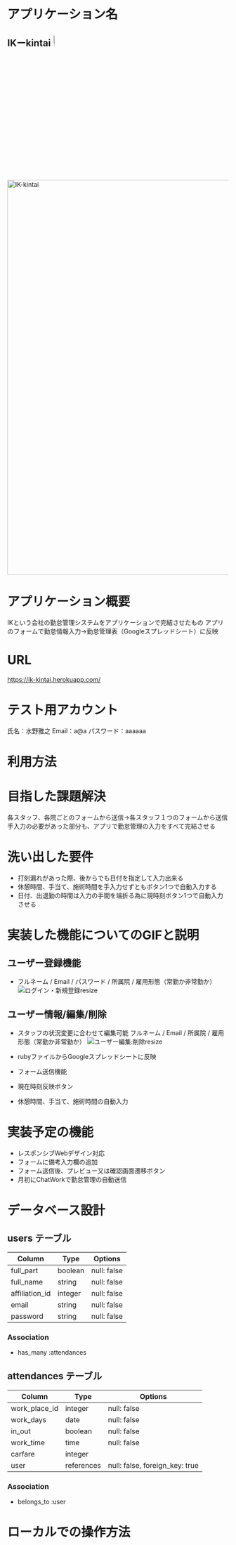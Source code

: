 # アプリケーション名
## IKーkintai  <img src="https://user-images.githubusercontent.com/71745650/98325424-1eac6400-2032-11eb-899c-735967326da2.jpg" width=8%>
<img width="900" alt="IK-kintai" src="https://user-images.githubusercontent.com/71745650/99880133-dbb6d700-2c54-11eb-8c8f-7c9c7bb5f7e8.png">

# アプリケーション概要
IKという会社の勤怠管理システムをアプリケーションで完結させたもの
アプリのフォームで勤怠情報入力→勤怠管理表（Googleスプレッドシート）に反映
# URL
https://ik-kintai.herokuapp.com/
# テスト用アカウント
氏名：水野雅之  Email：a@a  パスワード：aaaaaa

# 利用方法

# 目指した課題解決
各スタッフ、各院ごとのフォームから送信→各スタッフ１つのフォームから送信  
手入力の必要があった部分も、アプリで勤怠管理の入力をすべて完結させる

# 洗い出した要件
- 打刻漏れがあった際、後からでも日付を指定して入力出来る
- 休憩時間、手当て、施術時間を手入力せずともボタン1つで自動入力する
- 日付、出退勤の時間は入力の手間を端折る為に現時刻ボタン1つで自動入力させる

# 実装した機能についてのGIFと説明
## ユーザー登録機能
- フルネーム / Email / パスワード / 所属院 / 雇用形態（常勤か非常勤か）
![ログイン・新規登録resize](https://user-images.githubusercontent.com/71745650/99881247-f8a2d880-2c5b-11eb-8980-bcdc61cf10b2.gif)

## ユーザー情報/編集/削除
- スタッフの状況変更に合わせて編集可能
フルネーム / Email /
所属院 / 雇用形態（常勤か非常勤か）
![ユーザー編集:削除resize](https://user-images.githubusercontent.com/71745650/99881252-fe98b980-2c5b-11eb-8fc5-d1796407f588.gif)

- rubyファイルからGoogleスプレッドシートに反映
- フォーム送信機能
- 現在時刻反映ボタン

- 休憩時間、手当て、施術時間の自動入力

# 実装予定の機能
- レスポンシブWebデザイン対応
- フォームに備考入力欄の追加
- フォーム送信後、プレビュー又は確認画面遷移ボタン
- 月初にChatWorkで勤怠管理の自動送信

# データベース設計

## users テーブル

| Column         | Type    | Options     |
| -------------- | ------- | ----------- |
| full_part      | boolean | null: false |
| full_name      | string  | null: false |
| affiliation_id | integer | null: false |
| email          | string  | null: false |
| password       | string  | null: false |

### Association
- has_many :attendances

## attendances テーブル

| Column        | Type       | Options                        |
| ------------- | ---------- | ------------------------------ |
| work_place_id | integer    | null: false                    |
| work_days     | date       | null: false                    |
| in_out        | boolean    | null: false                    |
| work_time     | time       | null: false                    |
| carfare       | integer    |                                |
| user          | references | null: false, foreign_key: true |

### Association
- belongs_to :user



# ローカルでの操作方法

